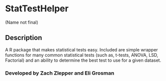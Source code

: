 # StatTestHelper
(Name not final)

## Description

A R package that makes statistical tests easy. Included are simple wrapper functions for many common statistical tests (such as, t-tests, ANOVA, LSD, Factorial) and an ability to determine the best test to use for a given dataset.

### Developed by Zach Zlepper and Eli Grosman
